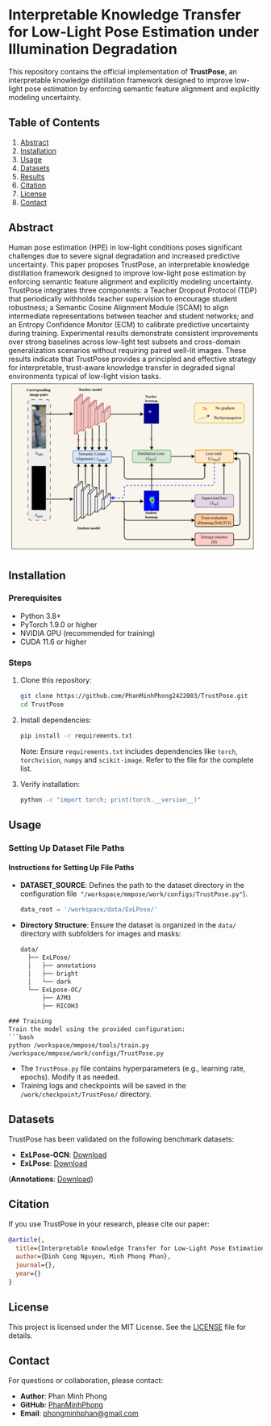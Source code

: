 # Interpretable Knowledge Transfer for Low-Light Pose Estimation under Illumination Degradation

This repository contains the official implementation of **TrustPose**, an interpretable knowledge distillation framework designed to improve low-light pose estimation by enforcing semantic feature alignment and explicitly modeling uncertainty.

## Table of Contents
1. [Abstract](#abstract)
2. [Installation](#installation)
3. [Usage](#usage)
4. [Datasets](#datasets)
5. [Results](#results)
6. [Citation](#citation)
7. [License](#license)
8. [Contact](#contact)

## Abstract
Human pose estimation (HPE) in low-light conditions poses significant challenges due to severe signal degradation and increased predictive uncertainty. This paper proposes TrustPose, an interpretable knowledge distillation framework designed to improve low-light pose estimation by enforcing semantic feature alignment and explicitly modeling uncertainty. TrustPose integrates three components: a Teacher Dropout Protocol (TDP) that periodically withholds teacher supervision to encourage student robustness; a Semantic Cosine Alignment Module (SCAM) to align intermediate representations between teacher and student networks; and an Entropy Confidence Monitor (ECM) to calibrate predictive uncertainty during training. Experimental results demonstrate consistent improvements over strong baselines across low-light test subsets and cross-domain generalization scenarios without requiring paired well-lit images. These results indicate that TrustPose provides a principled and effective strategy for interpretable, trust-aware knowledge transfer in degraded signal environments typical of low-light vision tasks.
![image](image.png)
## Installation
### Prerequisites
- Python 3.8+
- PyTorch 1.9.0 or higher
- NVIDIA GPU (recommended for training)
- CUDA 11.6 or higher

### Steps
1. Clone this repository:
   ```bash
   git clone https://github.com/PhanMinhPhong2422003/TrustPose.git
   cd TrustPose
   ```
2. Install dependencies:
   ```bash
   pip install -r requirements.txt
   ```
   Note: Ensure `requirements.txt` includes dependencies like `torch`, `torchvision`, `numpy` and `scikit-image`. Refer to the file for the complete list.

3. Verify installation:
   ```bash
   python -c "import torch; print(torch.__version__)"
   ```

## Usage
### Setting Up Dataset File Paths

#### Instructions for Setting Up File Paths
- **DATASET_SOURCE**: Defines the path to the dataset directory in the configuration file` "/workspace/mmpose/work/configs/TrustPose.py"`).
   ```python
   data_root = '/workspace/data/ExLPose/'
   ```
- **Directory Structure**: Ensure the dataset is organized in the `data/` directory with subfolders for images and masks:
  ```
  data/
    ├── ExLPose/
    │   ├── annotations
    │   ├── bright
    │   └── dark
    └── ExLpose-OC/
        ├── A7M3
        ├── RICOH3

```
### Training
Train the model using the provided configuration:
```bash
python /workspace/mmpose/tools/train.py /workspace/mmpose/work/configs/TrustPose.py
```
- The `TrustPose.py` file contains hyperparameters (e.g., learning rate, epochs). Modify it as needed.
- Training logs and checkpoints will be saved in the `/work/checkpoint/TrustPose/` directory.

## Datasets
TrustPose has been validated on the following benchmark datasets:
- **ExLPose-OCN**: [Download](https://drive.google.com/file/d/1c17ji6cZRT1ViNIkcCZoJNbqfrr1thPM/view?usp=drive_link)
- **ExLPose**: [Download](https://drive.google.com/file/d/1R5CV1WXifxVPcVi9u_8YM5LkTWve4JYE/view?usp=drive_link)

(**Annotations**: [Download](https://drive.google.com/file/d/1R5CV1WXifxVPcVi9u_8YM5LkTWve4JYE/view?usp=drive_link))


## Citation
If you use TrustPose in your research, please cite our paper:
```bibtex
@article{,
  title={Interpretable Knowledge Transfer for Low-Light Pose Estimation under Illumination Degradation},
  author={Dinh Cong Nguyen, Minh Phong Phan},
  journal={},
  year={}
}
```

## License
This project is licensed under the MIT License. See the [LICENSE](LICENSE) file for details.

## Contact
For questions or collaboration, please contact:
- **Author**: Phan Minh Phong
- **GitHub**: [PhanMinhPhong](https://github.com/PhanMinhPhong2422003)
- **Email**: phongminhphan@gmail.com
